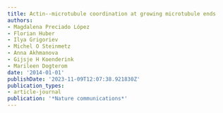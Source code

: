 ```yaml
---
title: Actin--microtubule coordination at growing microtubule ends
authors:
- Magdalena Preciado López
- Florian Huber
- Ilya Grigoriev
- Michel O Steinmetz
- Anna Akhmanova
- Gijsje H Koenderink
- Marileen Dogterom
date: '2014-01-01'
publishDate: '2023-11-09T12:07:38.921830Z'
publication_types:
- article-journal
publication: '*Nature communications*'
---
```

